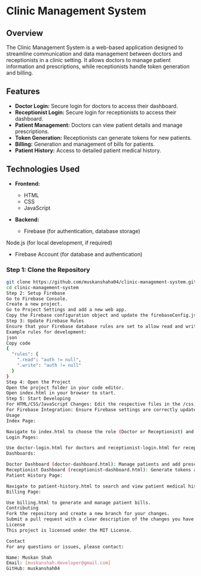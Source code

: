 # Clinic Management System

## Overview

The Clinic Management System is a web-based application designed to streamline communication and data management between doctors and receptionists in a clinic setting. It allows doctors to manage patient information and prescriptions, while receptionists handle token generation and billing.

## Features

- **Doctor Login:** Secure login for doctors to access their dashboard.
- **Receptionist Login:** Secure login for receptionists to access their dashboard.
- **Patient Management:** Doctors can view patient details and manage prescriptions.
- **Token Generation:** Receptionists can generate tokens for new patients.
- **Billing:** Generation and management of bills for patients.
- **Patient History:** Access to detailed patient medical history.

## Technologies Used

- **Frontend:**
  - HTML
  - CSS
  - JavaScript

- **Backend:**
  - Firebase (for authentication, database storage)



Node.js (for local development, if required)
- Firebase Account (for database and authentication)

### Step 1: Clone the Repository

```bash
git clone https://github.com/muskanshaha04/clinic-management-system.git
cd clinic-management-system
Step 2: Setup Firebase
Go to Firebase Console.
Create a new project.
Go to Project Settings and add a new web app.
Copy the Firebase configuration object and update the firebaseConfig.js file with your Firebase credentials.
Step 3: Update Firebase Rules
Ensure that your Firebase database rules are set to allow read and write operations during development.
Example rules for development:
json
Copy code
{
  "rules": {
    ".read": "auth != null",
    ".write": "auth != null"
  }
}
Step 4: Open the Project
Open the project folder in your code editor.
Open index.html in your browser to start.
Step 5: Start Developing
For HTML/CSS/JavaScript Changes: Edit the respective files in the /css, /js, and root directory.
For Firebase Integration: Ensure Firebase settings are correctly updated in firebaseConfig.js.
Usage
Index Page:

Navigate to index.html to choose the role (Doctor or Receptionist) and proceed to the respective login page.
Login Pages:

Use doctor-login.html for doctors and receptionist-login.html for receptionists to log in.
Dashboards:

Doctor Dashboard (doctor-dashboard.html): Manage patients and add prescriptions.
Receptionist Dashboard (receptionist-dashboard.html): Generate tokens and manage records.
Patient History Page:

Navigate to patient-history.html to search and view patient medical history.
Billing Page:

Use billing.html to generate and manage patient bills.
Contributing
Fork the repository and create a new branch for your changes.
Submit a pull request with a clear description of the changes you have made.
License
This project is licensed under the MIT License.

Contact
For any questions or issues, please contact:

Name: Muskan Shah
Email: [muskanshah.developer@gmail.com]
GitHub: muskanshah04
